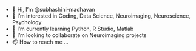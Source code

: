 - 👋 Hi, I’m @subhashini-madhavan
- 👀 I’m interested in Coding, Data Science, Neuroimaging, Neuroscience, Psychology
- 🌱 I’m currently learning Python, R Studio, Matlab
- 💞️ I’m looking to collaborate on Neuroimaging projects
- 📫 How to reach me ...

<!---
subhashini-madhavan/subhashini-madhavan is a ✨ special ✨ repository because its `README.md` (this file) appears on your GitHub profile.
You can click the Preview link to take a look at your changes.
--->
